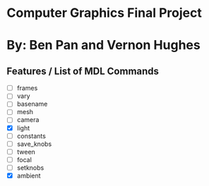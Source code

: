 # Computer Graphics Final Project
# By: Ben Pan and Vernon Hughes

## Features / List of MDL Commands
- [ ] frames
- [ ] vary
- [ ] basename
- [ ] mesh
- [ ] camera
- [X] light
- [ ] constants
- [ ] save_knobs
- [ ] tween
- [ ] focal
- [ ] setknobs
- [X] ambient
